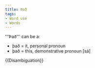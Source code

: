 ```yaml
---
title: Það
tags:
- Word use
- Words
---
```


'''Það''' can be a:

* það = it, personal pronoun
* það = this, demonstrative pronoun [sá]

{{Disambiguation}}

